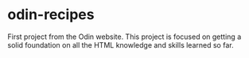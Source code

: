 # odin-recipes

First project from the Odin website. This project is focused on getting a solid foundation on all the HTML knowledge and skills learned so far.